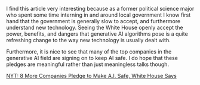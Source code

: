 <p>I find this article very interesting because as a former political science major who spent some time interning in and around local government I know first hand that the government is generally slow to accept, and furthermore understand new technology. Seeing the White House openly accept the power, benefits, and dangers that generative AI algorithms pose is a quite refreshing change to the way new technology is usually dealt with. 

<p>Furthermore, it is nice to see that many of the top companies in the generative AI field are signing on to keep AI safe. I do hope that these pledges are meaningful rather than just meaningless talks though. 

[NYT: 8 More Companies Pledge to Make A.I. Safe, White House Says](https://www.nytimes.com/2023/09/12/technology/white-house-ai-tech-pledge.html)
